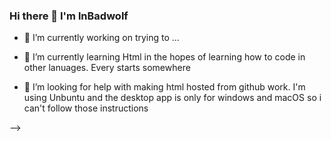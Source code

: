 ### Hi there 👋 I'm lnBadwolf

- 🔭 I’m currently working on trying to ...
- 🌱 I’m currently learning Html in the hopes of learning how to code in other lanuages. Every starts somewhere

- 🤔 I’m looking for help with making html hosted from github work. I'm using Unbuntu and the desktop app is only for windows and macOS so i can't follow those instructions

-->
